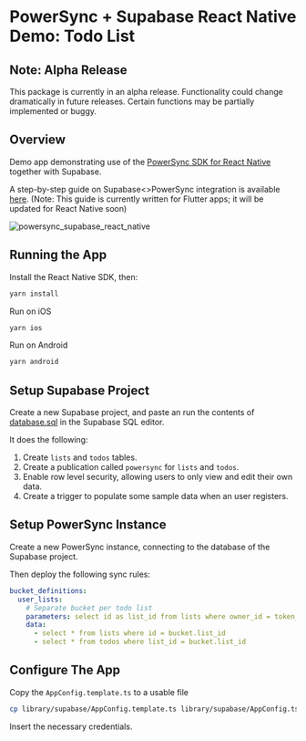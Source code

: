 # PowerSync + Supabase React Native Demo: Todo List 

## Note: Alpha Release

This package is currently in an alpha release. Functionality could change dramatically in future releases. Certain functions may be partially implemented or buggy.

## Overview

Demo app demonstrating use of the [PowerSync SDK for React Native](https://www.npmjs.com/package/@journeyapps/powersync-sdk-react-native) together with Supabase.

A step-by-step guide on Supabase<>PowerSync integration is available [here](https://docs.powersync.co/integration-guides/supabase). (Note: This guide is currently written for Flutter apps; it will be updated for React Native soon)

![powersync_supabase_react_native](https://github.com/de1mat/powersync-supabase-react-native-todolist-demo/assets/901045/02517426-85d2-4ac8-8ea5-f8e21f14e553)

## Running the App

Install the React Native SDK, then:

```sh
yarn install
```

Run on iOS

```sh
yarn ios
```

Run on Android

```sh
yarn android
```

## Setup Supabase Project

Create a new Supabase project, and paste an run the contents of [database.sql](./database.sql) in the Supabase SQL editor.

It does the following:

1. Create `lists` and `todos` tables.
2. Create a publication called `powersync` for `lists` and `todos`.
3. Enable row level security, allowing users to only view and edit their own data.
4. Create a trigger to populate some sample data when an user registers.

## Setup PowerSync Instance

Create a new PowerSync instance, connecting to the database of the Supabase project.

Then deploy the following sync rules:

```yaml
bucket_definitions:
  user_lists:
    # Separate bucket per todo list
    parameters: select id as list_id from lists where owner_id = token_parameters.user_id
    data:
      - select * from lists where id = bucket.list_id
      - select * from todos where list_id = bucket.list_id
```

## Configure The App

Copy the `AppConfig.template.ts` to a usable file

```bash
cp library/supabase/AppConfig.template.ts library/supabase/AppConfig.ts
```

Insert the necessary credentials.
